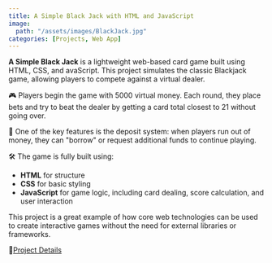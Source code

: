 ```yaml
---
title: A Simple Black Jack with HTML and JavaScript
image:
  path: "/assets/images/BlackJack.jpg"
categories: [Projects, Web App]
---
```


**A Simple Black Jack** is a lightweight web-based card game built using HTML, CSS, and avaScript. This project simulates the classic Blackjack game, allowing players to compete against a virtual dealer.

🎮 Players begin the game with 5000 virtual money. Each round, they place bets and try to beat the dealer by getting a card total closest to 21 without going over.

💸 One of the key features is the deposit system: when players run out of money, they can "borrow" or request additional funds to continue playing.

🛠️ The game is fully built using:
- **HTML** for structure  
- **CSS** for basic styling  
- **JavaScript** for game logic, including card dealing, score calculation, and user interaction

This project is a great example of how core web technologies can be used to create interactive games without the need for external libraries or frameworks.

🔗[Project Details](https://github.com/NurilMuqit/LAB-PEMROGRAMAN-WEB-05-2024/tree/main/H071231016/Tugas%20Praktikum%205)
